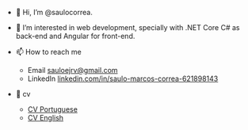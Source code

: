 - 👋 Hi, I’m @saulocorrea.

- 👀 I’m interested in web development, specially with .NET Core C# as back-end and Angular for front-end.

- 📫 How to reach me
  - Email [sauloejrv@gmail.com](sauloejrv@gmail.com)
  - LinkedIn [linkedin.com/in/saulo-marcos-correa-621898143](https://www.linkedin.com/in/saulo-marcos-correa-621898143)

- 📜 cv
  - [CV Portuguese](https://github.com/user-attachments/files/16665443/SauloMarcosCorrea_Curriculo-2024.pdf)
  - [CV English](https://github.com/user-attachments/files/16665441/SauloMarcosCorrea_2024-English.pdf)

<!---
saulocorrea/saulocorrea is a ✨ special ✨ repository because its `README.md` (this file) appears on your GitHub profile.
You can click the Preview link to take a look at your changes.
--->
